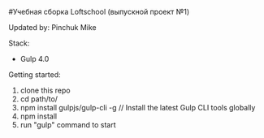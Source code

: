 #Учебная сборка Loftschool (выпускной проект №1) 

Updated by: Pinchuk Mike

Stack:
 - Gulp 4.0
 
Getting started:

1. clone this repo
2. cd path/to/
9. npm install gulpjs/gulp-cli -g  // Install the latest Gulp CLI tools globally
4. npm install
6. run "gulp" command to start

